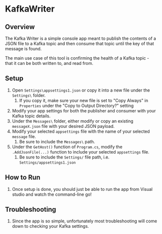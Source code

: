 # KafkaWriter

## Overview

The Kafka Writer is a simple console app meant to publish the contents of a JSON file to a Kafka topic and then consume that topic until the key of that message is found. 

The main use case of this tool is confirming the health of a Kafka topic - that it can be both written to, and read from.

## Setup

1. Open `Settings\appsettings1.json` or copy it into a new file under the `Settings\` folder. 
	1. If you copy it, make sure your new file is set to "Copy Always" in `Properties` under the "Copy to Output Directory?" setting
2. Modify your app settings for both the publisher and consumer with your Kafka topic details. 
3. Under the `Messages\` folder, either modify or copy an existing `messageX.json` file with your desired JSON payload.
4. Modify your selected `appsettings` file with the name of your selected `message` file.
	1. Be sure to include the `Messages\` path.
5. Under the `GetHost()` function of `Program.cs`, modify the `.AddJsonFile(...)` function to include your selected `appsettings` file. 
	1. Be sure to include the `Settings/` file path, i.e. `Settings/appsettings1.json`
    
## How to Run

1. Once setup is done, you should just be able to run the app from Visual studio and watch the command-line go!

## Troubleshooting

1. Since the app is so simple, unfortunately most troubleshooting will come down to checking your Kafka settings. 